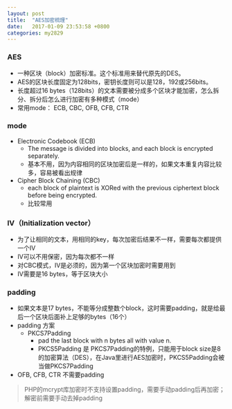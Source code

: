 ```yaml
---
layout: post
title:  "AES加密梳理"
date:   2017-01-09 23:53:58 +0800
categories: my2829
---
```


### AES
- 一种区块（block）加密标准。这个标准用来替代原先的DES。
- AES的区块长度固定为128bits，密钥长度则可以是128，192或256bits。
-  长度超过16 bytes（128bits）的文本需要被分成多个区块才能加密，怎么拆分、拆分后怎么进行加密有多种模式（mode）
- 常用mode： ECB, CBC, OFB, CFB, CTR

### mode
- Electronic Codebook (ECB)
    - The message is divided into blocks, and each block is encrypted separately.
    - 基本不用，因为内容相同的区块加密后是一样的，如果文本重复内容比较多，容易被看出规律
- Cipher Block Chaining (CBC)
    - each block of plaintext is XORed with the previous ciphertext block before being encrypted.
    - 比较常用

### IV（Initialization vector）
- 为了让相同的文本，用相同的key，每次加密后结果不一样，需要每次都提供一个IV
- IV可以不用保密，因为每次都不一样
- 对CBC模式，IV是必须的，因为第一个区块加密时需要用到
- IV需要是16 bytes，等于区块大小

### padding
- 如果文本是17 bytes，不能等分成整数个block，这时需要padding，就是给最后一个区块后面补上足够的bytes（16个）
- padding 方案
    - PKCS7Padding
        - pad the last block with n bytes all with value n.
        - PKCS5Padding 是 PKCS7Padding的特例，只能用于block size是8的加密算法（DES），在Java里进行AES加密时，PKCS5Padding会被当做PKCS7Padding
-  OFB, CFB, CTR 不需要padding


>PHP的mcrypt库加密时不支持设置padding，需要手动padding后再加密；解密前需要手动去掉padding
